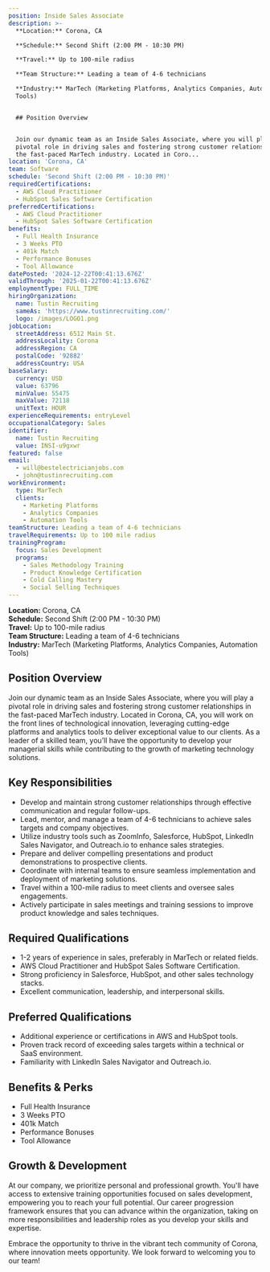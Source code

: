 ```yaml
---
position: Inside Sales Associate
description: >-
  **Location:** Corona, CA  

  **Schedule:** Second Shift (2:00 PM - 10:30 PM)  

  **Travel:** Up to 100-mile radius  

  **Team Structure:** Leading a team of 4-6 technicians  

  **Industry:** MarTech (Marketing Platforms, Analytics Companies, Automation
  Tools)


  ## Position Overview


  Join our dynamic team as an Inside Sales Associate, where you will play a
  pivotal role in driving sales and fostering strong customer relationships in
  the fast-paced MarTech industry. Located in Coro...
location: 'Corona, CA'
team: Software
schedule: 'Second Shift (2:00 PM - 10:30 PM)'
requiredCertifications:
  - AWS Cloud Practitioner
  - HubSpot Sales Software Certification
preferredCertifications:
  - AWS Cloud Practitioner
  - HubSpot Sales Software Certification
benefits:
  - Full Health Insurance
  - 3 Weeks PTO
  - 401k Match
  - Performance Bonuses
  - Tool Allowance
datePosted: '2024-12-22T00:41:13.676Z'
validThrough: '2025-01-22T00:41:13.676Z'
employmentType: FULL_TIME
hiringOrganization:
  name: Tustin Recruiting
  sameAs: 'https://www.tustinrecruiting.com/'
  logo: /images/LOGO1.png
jobLocation:
  streetAddress: 6512 Main St.
  addressLocality: Corona
  addressRegion: CA
  postalCode: '92882'
  addressCountry: USA
baseSalary:
  currency: USD
  value: 63796
  minValue: 55475
  maxValue: 72118
  unitText: HOUR
experienceRequirements: entryLevel
occupationalCategory: Sales
identifier:
  name: Tustin Recruiting
  value: INSI-u9gxwr
featured: false
email:
  - will@bestelectricianjobs.com
  - john@tustinrecruiting.com
workEnvironment:
  type: MarTech
  clients:
    - Marketing Platforms
    - Analytics Companies
    - Automation Tools
teamStructure: Leading a team of 4-6 technicians
travelRequirements: Up to 100 mile radius
trainingProgram:
  focus: Sales Development
  programs:
    - Sales Methodology Training
    - Product Knowledge Certification
    - Cold Calling Mastery
    - Social Selling Techniques
---
```



**Location:** Corona, CA  
**Schedule:** Second Shift (2:00 PM - 10:30 PM)  
**Travel:** Up to 100-mile radius  
**Team Structure:** Leading a team of 4-6 technicians  
**Industry:** MarTech (Marketing Platforms, Analytics Companies, Automation Tools)

## Position Overview

Join our dynamic team as an Inside Sales Associate, where you will play a pivotal role in driving sales and fostering strong customer relationships in the fast-paced MarTech industry. Located in Corona, CA, you will work on the front lines of technological innovation, leveraging cutting-edge platforms and analytics tools to deliver exceptional value to our clients. As a leader of a skilled team, you’ll have the opportunity to develop your managerial skills while contributing to the growth of marketing technology solutions.

## Key Responsibilities

- Develop and maintain strong customer relationships through effective communication and regular follow-ups.
- Lead, mentor, and manage a team of 4-6 technicians to achieve sales targets and company objectives.
- Utilize industry tools such as ZoomInfo, Salesforce, HubSpot, LinkedIn Sales Navigator, and Outreach.io to enhance sales strategies.
- Prepare and deliver compelling presentations and product demonstrations to prospective clients.
- Coordinate with internal teams to ensure seamless implementation and deployment of marketing solutions.
- Travel within a 100-mile radius to meet clients and oversee sales engagements.
- Actively participate in sales meetings and training sessions to improve product knowledge and sales techniques.

## Required Qualifications

- 1-2 years of experience in sales, preferably in MarTech or related fields.
- AWS Cloud Practitioner and HubSpot Sales Software Certification.
- Strong proficiency in Salesforce, HubSpot, and other sales technology stacks.
- Excellent communication, leadership, and interpersonal skills.

## Preferred Qualifications

- Additional experience or certifications in AWS and HubSpot tools.
- Proven track record of exceeding sales targets within a technical or SaaS environment.
- Familiarity with LinkedIn Sales Navigator and Outreach.io.

## Benefits & Perks

- Full Health Insurance
- 3 Weeks PTO
- 401k Match
- Performance Bonuses
- Tool Allowance

## Growth & Development

At our company, we prioritize personal and professional growth. You'll have access to extensive training opportunities focused on sales development, empowering you to reach your full potential. Our career progression framework ensures that you can advance within the organization, taking on more responsibilities and leadership roles as you develop your skills and expertise.

Embrace the opportunity to thrive in the vibrant tech community of Corona, where innovation meets opportunity. We look forward to welcoming you to our team!
